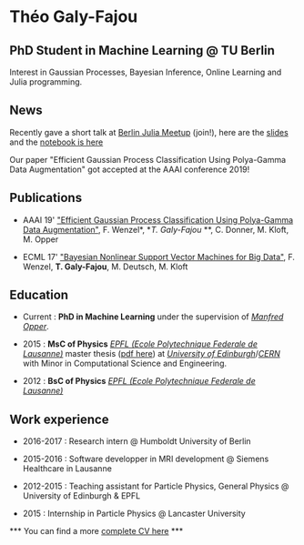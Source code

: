 # Théo Galy-Fajou
## PhD Student in Machine Learning @ TU Berlin

Interest in Gaussian Processes, Bayesian Inference, Online Learning and Julia programming.

## News

Recently gave a short talk at [Berlin Julia Meetup](https://julia-users-berlin.github.io/)  (join!), here are the [slides](https://docs.google.com/presentation/d/1c5DZlq0rZUyELFPgI4bl0Lw7uUAuDLTHsCE7u-jkZG0/edit?usp=sharing)  and the [notebook is here](files/presentation_julia_meetup.ipynb)

Our paper "Efficient Gaussian Process Classification Using Polya-Gamma Data Augmentation" got accepted at the AAAI conference 2019!

## Publications

- AAAI 19' ["Efficient Gaussian Process Classification Using Polya-Gamma Data Augmentation"](https://arxiv.org/abs/1802.06383), F. Wenzel*, **T. Galy-Fajou* **, C. Donner, M. Kloft, M. Opper

- ECML 17' ["Bayesian Nonlinear Support Vector Machines for Big Data"](http://ecmlpkdd2017.ijs.si/papers/paperID502.pdf), F. Wenzel, **T. Galy-Fajou**, M. Deutsch,  M. Kloft

## Education

- Current : **PhD in Machine Learning** under the supervision of [_Manfred Opper_](https://www.ki.tu-berlin.de/menue/team/manfred_opper/forschungsgebiete/parameter/en/).

- 2015 : **MsC of Physics** [_EPFL (Ecole Polytechnique Federale de Lausanne)_](https://epfl.ch/) master thesis ([pdf here](https://cds.cern.ch/record/2130608/files/CERN-THESIS-2015-288.pdf)) at [_University of Edinburgh_](https://www.ed.ac.uk/)/[_CERN_](https://home.cern/) with Minor in Computational Science and Engineering.
- 2012 : **BsC of Physics** [_EPFL (Ecole Polytechnique Federale de Lausanne)_](https://epfl.ch/)

## Work experience
- 2016-2017 : Research intern @ Humboldt University of Berlin

- 2015-2016 : Software developper in MRI development @ Siemens Healthcare in Lausanne

- 2012-2015 : Teaching assistant for Particle Physics, General Physics @ University of Edinburgh & EPFL

- 2015 : Internship in Particle Physics @ Lancaster University 

*** You can find a more [complete CV here](files/CV_GalyFajou.pdf) ***
